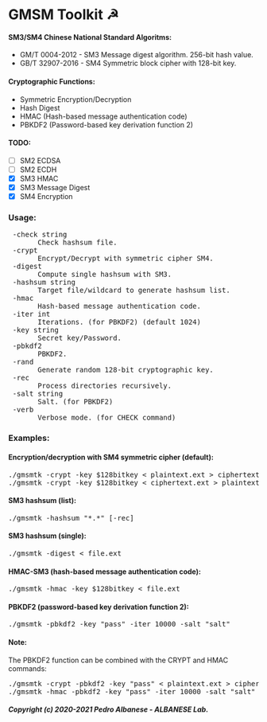 # GMSM Toolkit ☭

#### SM3/SM4 Chinese National Standard Algoritms:
* GM/T 0004-2012 - SM3 Message digest algorithm. 256-bit hash value.
* GB/T 32907-2016 - SM4 Symmetric block cipher with 128-bit key.

#### Cryptographic Functions:
* Symmetric Encryption/Decryption
* Hash Digest 
* HMAC (Hash-based message authentication code)
* PBKDF2 (Password-based key derivation function 2)

#### TODO:
  - [ ] SM2 ECDSA
  - [ ] SM2 ECDH
  - [x] SM3 HMAC
  - [x] SM3 Message Digest
  - [x] SM4 Encryption

### Usage:
<pre>
 -check string
       Check hashsum file.
 -crypt
       Encrypt/Decrypt with symmetric cipher SM4.
 -digest
       Compute single hashsum with SM3.
 -hashsum string
       Target file/wildcard to generate hashsum list.
 -hmac
       Hash-based message authentication code.
 -iter int
       Iterations. (for PBKDF2) (default 1024)
 -key string
       Secret key/Password.
 -pbkdf2
       PBKDF2.
 -rand
       Generate random 128-bit cryptographic key.
 -rec
       Process directories recursively.
 -salt string
       Salt. (for PBKDF2)
 -verb
       Verbose mode. (for CHECK command)</pre>

### Examples:
#### Encryption/decryption with SM4 symmetric cipher (default):
<pre>./gmsmtk -crypt -key $128bitkey < plaintext.ext > ciphertext.ext
./gmsmtk -crypt -key $128bitkey < ciphertext.ext > plaintext.ext
</pre>
#### SM3 hashsum (list):
<pre>./gmsmtk -hashsum "*.*" [-rec]
</pre>
#### SM3 hashsum (single):
<pre>./gmsmtk -digest < file.ext
</pre>
#### HMAC-SM3 (hash-based message authentication code):
<pre>./gmsmtk -hmac -key $128bitkey < file.ext
</pre>
#### PBKDF2 (password-based key derivation function 2):
<pre>./gmsmtk -pbkdf2 -key "pass" -iter 10000 -salt "salt"
</pre>
#### Note:
The PBKDF2 function can be combined with the CRYPT and HMAC commands:
<pre>./gmsmtk -crypt -pbkdf2 -key "pass" < plaintext.ext > ciphertext.ext
./gmsmtk -hmac -pbkdf2 -key "pass" -iter 10000 -salt "salt" < file.ext
</pre>
##### Copyright (c) 2020-2021 Pedro Albanese - ALBANESE Lab.
